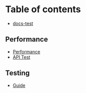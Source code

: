 # Table of contents

* [docs-test](README.md)

## Performance

* [Performance](performance-1/performance-q.md)
* [API Test](performance-1/untitled.md)

## Testing

* [Guide](testing/guide.md)

